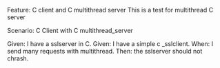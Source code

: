 Feature: C client and C multithread server
This is a test for multithread C server

Scenario: C Client with C multithread_server

Given: I have a sslserver in C.
Given: I have a simple c _sslclient.
When: I send many requests with multithread.
Then: the sslserver should not chrash.